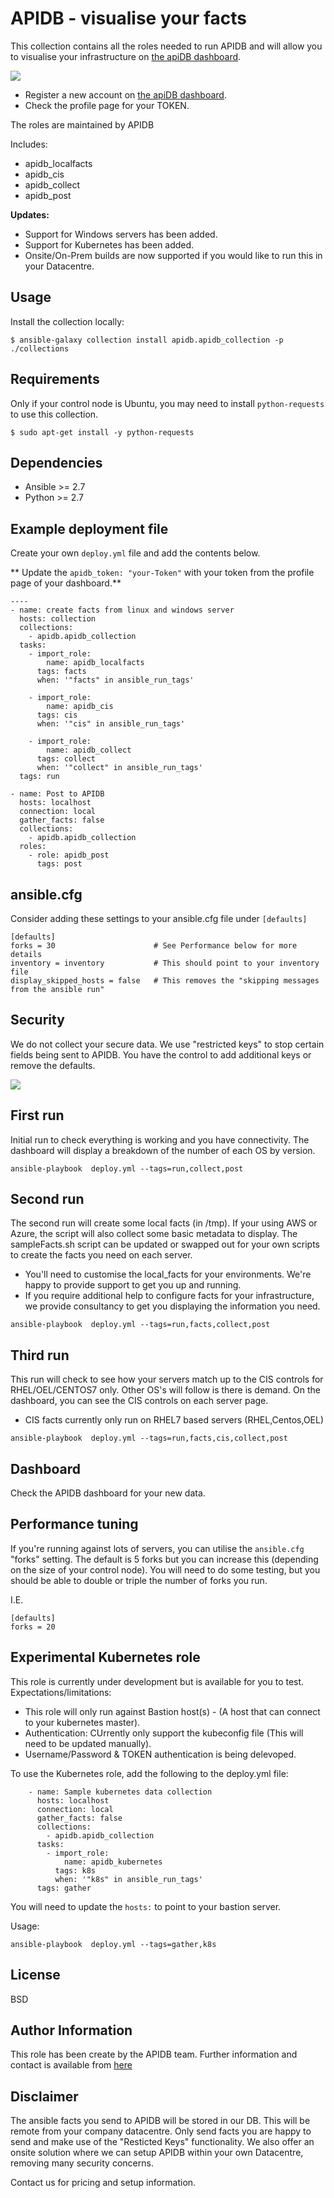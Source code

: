 APIDB - visualise your facts
============================

This collection contains all the roles needed to run APIDB and will allow you to visualise your infrastructure on [the apiDB dashboard](https://app.apidb.io/).

<img src="https://raw.githubusercontent.com/apidb-io/apidb-collection/master/apidb_screenshot3.JPG">

 * Register a new account on [the apiDB dashboard](https://app.apidb.io/).
 * Check the profile page for your TOKEN.

The roles are maintained by APIDB

Includes:

 * apidb_localfacts
 * apidb_cis
 * apidb_collect
 * apidb_post

**Updates:**
 * Support for Windows servers has been added.
 * Support for Kubernetes has been added.
 * Onsite/On-Prem builds are now supported if you would like to run this in your Datacentre.

Usage
-----

Install the collection locally:
````
$ ansible-galaxy collection install apidb.apidb_collection -p ./collections
````

Requirements
------------

Only if your control node is Ubuntu, you may need to install ````python-requests```` to use this collection.
````
$ sudo apt-get install -y python-requests
````

Dependencies
------------

 * Ansible >= 2.7
 * Python >= 2.7

Example deployment file
-----------------------
Create your own ````deploy.yml```` file and add the contents below.

** Update the ````apidb_token: "your-Token"```` with your token from the profile page of your dashboard.**

    ----
    - name: create facts from linux and windows server
      hosts: collection
      collections:
        - apidb.apidb_collection
      tasks:
        - import_role:
            name: apidb_localfacts
          tags: facts
          when: '"facts" in ansible_run_tags'
    
        - import_role:
            name: apidb_cis
          tags: cis
          when: '"cis" in ansible_run_tags'
    
        - import_role:
            name: apidb_collect
          tags: collect
          when: '"collect" in ansible_run_tags'
      tags: run
    
    - name: Post to APIDB
      hosts: localhost
      connection: local
      gather_facts: false
      collections:
        - apidb.apidb_collection
      roles:
        - role: apidb_post
          tags: post

ansible.cfg
-----------
Consider adding these settings to your ansible.cfg file under ````[defaults]````

````
[defaults]
forks = 30                      # See Performance below for more details
inventory = inventory           # This should point to your inventory file
display_skipped_hosts = false   # This removes the "skipping messages from the ansible run"
````

Security
--------
We do not collect your secure data. We use "restricted keys" to stop certain fields being sent to APIDB. You have the control to add additional keys or remove the defaults.

<img src="https://raw.githubusercontent.com/apidb-io/apidb-collection/master/apidb_screenshot4.JPG"> 

First run
---------
Initial run to check everything is working and you have connectivity. The dashboard will display a breakdown of the number of each OS by version.

````
ansible-playbook  deploy.yml --tags=run,collect,post
````

Second run
----------
The second run will create some local facts (in /tmp). If your using AWS or Azure, the script will also collect some basic metadata to display. The sampleFacts.sh script can be updated or swapped out for your own scripts to create the facts you need on each server.

 * You'll need to customise the local_facts for your environments. We're happy to provide support to get you up and running.
 * If you require additional help to configure facts for your infrastructure, we provide consultancy to get you displaying the information you need.
 
````
ansible-playbook  deploy.yml --tags=run,facts,collect,post
````

Third run
---------
This run will check to see how your servers match up to the CIS controls for RHEL/OEL/CENTOS7 only. Other OS's will follow is there is demand. On the dashboard, you can see the CIS controls on each server page.

 * CIS facts currently only run on RHEL7 based servers (RHEL,Centos,OEL)

````
ansible-playbook  deploy.yml --tags=run,facts,cis,collect,post
````

Dashboard
---------
Check the APIDB dashboard for your new data.

Performance tuning
------------------
If you're running against lots of servers, you can utilise the ````ansible.cfg```` "forks" setting. The default is 5 forks but you can increase this (depending on the size of your control node). You will need to do some testing, but you should be able to double or triple the number of forks you run.

I.E.
````
[defaults]
forks = 20
````

Experimental Kubernetes role
---------------------------
This role is currently under development but is available for you to test.
Expectations/limitations:

 * This role will only run against Bastion host(s) - (A host that can connect to your kubernetes master).
 * Authentication: CUrrently only support the kubeconfig file (This will need to be updated manually).
 * Username/Password & TOKEN authentication is being delevoped.

To use the Kubernetes role, add the following to the deploy.yml file:

````
    - name: Sample kubernetes data collection
      hosts: localhost
      connection: local
      gather_facts: false
      collections:
        - apidb.apidb_collection
      tasks:
        - import_role:
            name: apidb_kubernetes
          tags: k8s
          when: '"k8s" in ansible_run_tags'
      tags: gather
````

You will need to update the ````hosts:```` to point to your bastion server.

Usage:
````
ansible-playbook  deploy.yml --tags=gather,k8s
````

License
-------
BSD

Author Information
------------------
This role has been create by the APIDB team. Further information and contact is available from [here](https://www.apidb.io/)

Disclaimer
----------
The ansible facts you send to APIDB will be stored in our DB. This will be remote from your company datacentre. Only send facts you are happy to send and make use of the "Resticted Keys" functionality. We also offer an onsite solution where we can setup APIDB within your own Datacentre, removing many security concerns.

Contact us for pricing and setup information.
